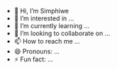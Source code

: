 - 👋 Hi, I’m Simphiwe 
- 👀 I’m interested in ...
- 🌱 I’m currently learning ...
- 💞️ I’m looking to collaborate on ...
- 📫 How to reach me ...
- 😄 Pronouns: ...
- ⚡ Fun fact: ...

<!---
MyNyeva/MyNyeva is a ✨ special ✨ repository because its `README.md` (this file) appears on your GitHub profile.
You can click the Preview link to take a look at your changes.
--->
